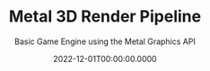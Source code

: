 ---
date: '2022-12-01T00:00:00.0000'
videosNames:
  - 7.mp4
  - 6.mp4
  - 5.mp4
  - 4.mp4
  - 3.mp4
  - 2.mp4
  - 1.mp4
imagesNames:
  - 8.jpg
  - 7.jpg
  - 6.jpg
  - 5.jpg
  - 4.jpg
  - 3.jpg
  - 2.jpg
  - 1.jpg
youtubeVideoIds:
  - lGVy9tTWq2E
title: Metal 3D Render Pipeline
subtitle: Basic Game Engine using the Metal Graphics API
implementationDetails:
  - "Part 1: Setting up the basic Render Pipeline"
  - "Part 2: Draw a simple Triangle in the Screen"
  - "Part 3: Vertex and Fragment Shaders"
  - "Part 4: Vertex Descriptors"
  - "Part 5: Game Object, Libraries and Renderer"
  - "Part 6: Transform, Components, MeshRenderer"
  - "Part 7: 3D Affine Transformation Matrices"
  - "Part 8: Scenes"
  - "Part 9: Index Buffers"
  - "Part 10: Camera and View Matrix"
  - "Part 11: 3D Perspective Projection Matrix"
  - "Part 12: Nested Model Matrices"
  - "Part 13: Materials, Multiple Render Pipeline Descriptors and States"
  - "Part 14: UVs, Loading and Sampling Textures"
  - "Part 15: Loading and Rendering .OBJ Models"
  - "Part 16: Lighting, Ambient, Diffuse and Specular"
tags:
  - Graphics API
  - Lighting
  - Rendering
  - Game Engine
  - Render Pipeline
  - Vertex Shader
  - Fragment Shader
technology: Metal
category: Game Dev
---